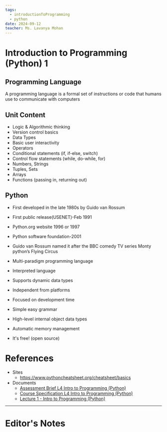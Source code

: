```yaml
---
tags:
  - introductionToProgramming
  - python
date: 2024-09-12
teacher: Ms. Lavanya Mohan
---
```

# Introduction to Programming (Python) 1
## Programming Language
A programming language is a formal set of instructions or code that humans use to communicate with computers
## Unit Content
- Logic & Algorithmic thinking
- Version control basics
- Data Types
- Basic user interactivity
- Operators
- Conditional statements (if, if-else, switch)
- Control flow statements (while, do-while, for)
- Numbers, Strings
- Tuples, Sets
- Arrays
- Functions (passing in, returning out)
## Python
- First developed in the late 1980s by Guido van Rossum
- First public release(USENET)-Feb 1991
- Python.org website 1996 or 1997
- Python software foundation-2001
- Guido van Rossum named it after the BBC comedy TV series Monty python’s Flying Circus

- Multi-paradigm programming language
- Interpreted language
- Supports dynamic data types
- Independent from platforms
- Focused on development time
- Simple easy grammar
- High-level internal object data types
- Automatic memory management
- It's free! (open source)

# References
- Sites
	- https://www.pythoncheatsheet.org/cheatsheet/basics
- Documents
	- [Assessment Brief L4 Intro to Programming (Python)](Assessment%20Brief%20L4%20Intro%20to%20Programming%20(Python).docx)
	- [Course Specification L4 Intro to Programming (Python)](Course%20Specification%20L4%20Intro%20to%20Programming%20(Python).pdf)
	- [Lecture 1 - Intro to Programming (Python)](Lecture%201%20-%20Intro%20to%20Programming%20(Python).pptx)
----------------------------------------------------------------
# Editor's Notes
